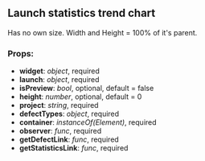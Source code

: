 ## **Launch statistics trend chart**

Has no own size. Width and Height = 100% of it's parent.

### Props:

- **widget**: _object_, required
- **launch**: _object_, required
- **isPreview**: _bool_, optional, default = false
- **height**: _number_, optional, default = 0
- **project**: _string_, required
- **defectTypes**: _object_, required
- **container**: _instanceOf(Element)_, required
- **observer**: _func_, required
- **getDefectLink**: _func_, required
- **getStatisticsLink**: _func_, required

